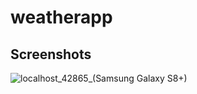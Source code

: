 # weatherapp

## Screenshots
![localhost_42865_(Samsung Galaxy S8+)](https://github.com/user-attachments/assets/8b1b01a4-f36b-47b7-b02e-dc7b03f59135)
